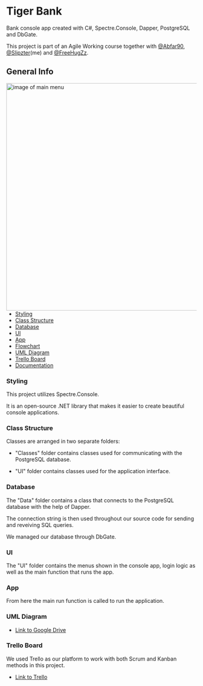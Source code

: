 # Tiger Bank
Bank console app created with C#, Spectre.Console, Dapper, PostgreSQL and DbGate.

This project is part of an Agile Working course together with [@Abfar90](https://github.com/Abfar90), [@Slipzter](https://github.com/Slipzter)(me) and [@FreeHugZz](https://github.com/FreeHugZz).


## General Info
<img align="right" src="https://i.imgur.com/a8l79xc.png" alt="image of main menu" width="600"/>
 
* [Styling](#styling)  
* [Class Structure](#class-structure) 
* [Database](#database)
* [UI](#ui)
* [App](#app)
* [Flowchart](#flowchart)
* [UML Diagram](#uml-diagram)
* [Trello Board](#trello-board)
* [Documentation](#documentation)






### Styling

This project utilizes Spectre.Console.

It is an open-source .NET library that makes it easier to create beautiful console applications.

### Class Structure

Classes are arranged in two separate folders:

* "Classes" folder contains classes used for communicating with the PostgreSQL database.

* "UI" folder contains classes used for the application interface.

### Database

The "Data" folder contains a class that connects to the PostgreSQL database with the help of Dapper.

The connection string is then used throughout our source code for sending and reveiving SQL queries.

We managed our database through DbGate.

### UI

The "UI" folder contains the menus shown in the console app, login logic as well as the main function that runs the app.

### App

From here the main run function is called to run the application.

### UML Diagram

* [Link to Google Drive](https://drive.google.com/file/d/1vQCeu-K2J1Fc-qbsBWSIx2MGAxsK7aLp/view)

### Trello Board

We used Trello as our platform to work with both Scrum and Kanban methods in this project.

* [Link to Trello](https://trello.com/b/JPEY79RS/grupp-tiger)
